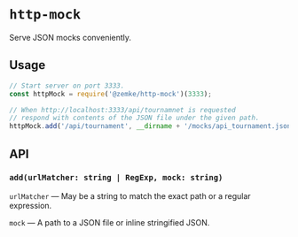 # `http-mock`

Serve JSON mocks conveniently.

## Usage

```js
// Start server on port 3333.
const httpMock = require('@zemke/http-mock')(3333);

// When http://localhost:3333/api/tournamnet is requested
// respond with contents of the JSON file under the given path.
httpMock.add('/api/tournament', __dirname + '/mocks/api_tournament.json');
```

## API

### `add(urlMatcher: string | RegExp, mock: string)`

`urlMatcher` — May be a string to match the exact path or a regular expression.

`mock` — A path to a JSON file or inline stringified JSON.

